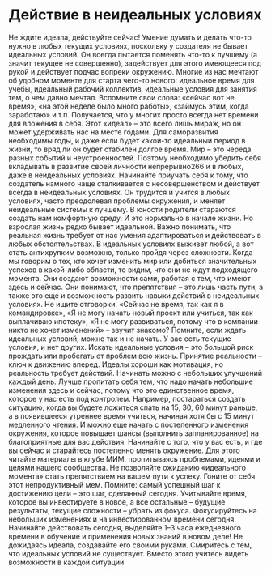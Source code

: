 # Действие в неидеальных условиях

Не ждите идеала, действуйте сейчас!
Умение думать и делать что-то нужно в любых текущих условиях, поскольку у создателя не бывает идеальных условий. Он всегда пытается поменять что-то к лучшему (а значит текущее не совершенно), задействует для этого имеющееся под рукой и действует подчас вопреки окружению.
Многие из нас мечтают об удобном моменте для старта чего-то нового: идеальное время для учебы, идеальный рабочий коллектив, идеальные условия для занятия тем, о чем давно мечтал. Вспомните свои слова: «сейчас вот не время», «на этой неделе было много работы», «займусь этим, когда заработаю» и т.п. Получается, что у многих просто всегда нет времени для вложения в себя. 
Этот «идеал» – это всего лишь мираж, но он может удерживать нас на месте годами. Для саморазвития необходимы годы, и даже если будет какой-то идеальный период в жизни, то вряд ли он будет стабилен долгое время. Мир – это череда разных событий и неустроенностей. Поэтому необходимо убедить себя вкладывать в развитие своей личности непрерывно266 и в любых, даже в неидеальных условиях. 
Начинайте приучать себя к тому, что создатель намного чаще сталкивается с несовершенством и действует всегда в неидеальных условиях. Он трудится и учится в любых условиях, часто преодолевая проблемы окружения, и меняет неидеальные системы к лучшему.
В юности родители стараются создать нам комфортную среду. И это нормально в начале жизни. Но взрослая жизнь редко бывает идеальной. Важно понимать, что реальная жизнь требует от нас умения адаптироваться и действовать в любых обстоятельствах. В идеальных условиях выживет любой, а вот стать антихрупким возможно, только пройдя через сложности.
Когда мы говорим о тех, кто хочет изменить мир или добиться значительных успехов в какой-либо области, то видим, что они не ждут подходящего момента. Они создают возможности сами, работая с тем, что имеют здесь и сейчас. Они понимают, что препятствия – это лишь часть пути, а также это еще и возможность развить навыки действий в неидеальных условиях.
Не ищите отговорки. «Сейчас не время, так как я в командировке», «Я не могу начать новый проект или учиться, так как выплачиваю ипотеку», «Я не могу развиваться, потому что в компании никто не хочет изменений» – звучит знакомо? Помните, если ждать идеальных условий, можно так и не начать. У вас есть текущие условия, и нет других. Искать идеальные условия – это большой риск прождать или пробегать от проблем всю жизнь.
Принятие реальности – ключ к движению вперед. Идеалы хороши как мотивация, но реальность требует действий. Начинать можно с небольших улучшений каждый день. Лучше пропитать себя тем, что надо начать небольшие изменения здесь и сейчас, потому что это единственное время, которое у нас есть под контролем. Например, постараться создать ситуацию, когда вы будете ложиться спать на 15, 30, 60 минут раньше, а в появившееся утреннее время учиться, начиная хотя бы с 15 минут медленного чтения.
И можно еще начать с постепенного изменения окружения, которое повышает шансы (выполнить запланированное) на благоприятные для вас действия. Начинайте с того, что у вас есть, и где вы сейчас и старайтесь постепенно менять окружение. Для этого читайте материалы в клубе МИМ, пропитываясь проблемами, идеями и целями нашего сообщества. 
Не позволяйте ожиданию «идеального момента» стать препятствием на вашем пути к успеху. Гоните от себя этот непродуктивный мем. Помните: самый успешный шаг к достижению цели – это шаг, сделанный сегодня. Учитывайте время, которое вы инвестируете в новое, а все остальные – будущие результаты, текущие сложности – убрать из фокуса. Фокусируйтесь на небольших изменениях и на инвестированном времени сегодня.
Начинайте действовать сегодня, выделяйте 1–3 часа ежедневного времени в обучение и применения новых знаний в новом деле! Не дожидаясь идеала, создавайте его своими руками. Смиритесь с тем, что идеальных условий не существует. Вместо этого учитесь видеть возможности в каждой ситуации.
